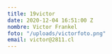```yaml
---
title: 19victor
date: 2020-12-04 16:51:00 Z
nombre: Victor Frankel
foto: "/uploads/victorfoto.png"
email: victor@2811.cl
---
```


